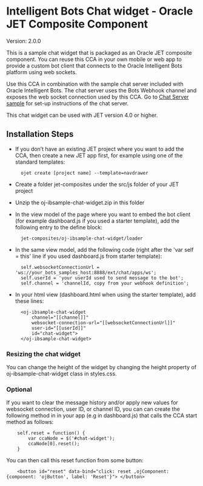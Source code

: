 # Intelligent Bots Chat widget - Oracle JET Composite Component

Version: 2.0.0

This is a sample chat widget that is packaged as an Oracle JET composite component. You can reuse this CCA in your own mobile or web app to provide a custom bot client that connects to the Oracle Intelligent Bots platform using web sockets.

Use this CCA in combination with the sample chat server included with Oracle Intelligent Bots. The chat server uses the Bots Webhook channel and exposes the web socket connection used by this CCA. Go to [Chat Server sample](/source/apps/chat/overview) for set-up instructions of the chat server.

This chat widget can be used with JET version 4.0 or higher.

## Installation Steps ##

- If you don’t have an existing JET project where you want to add the CCA, then create a new JET app first, for example using one of the standard templates:

        ojet create [project name] --template=navdrawer

- Create a folder jet-composites under the src/js folder of your JET project

- Unzip the oj-ibsample-chat-widget.zip in this folder

- In the view model of the page where you want to embed the bot client (for example dashboard.js if you used a starter template), add the following entry to the define block:

        jet-composites/oj-ibsample-chat-widget/loader

- In the same view model, add the following code (right after the 'var self = this' line if you used  dashboard.js from starter template):

        self.websocketConnectionUrl = 'ws://your_bots_samples_host:8888/ext/chat/apps/ws';
        self.userId = 'your userId used to send message to the bot';
        self.channel = 'channelId, copy from your webhook definition';

- In your html view (dashboard.html when using the starter template), add these lines:

        <oj-ibsample-chat-widget
            channel="[[channel]]"
            websocket-connection-url="[[websocketConnectionUrl]]"
            user-id="[[userId]]"
            id="chat-widget">
        </oj-ibsample-chat-widget>

### Resizing the chat widget ###
You can change the height of the widget by changing the height property of oj-ibsample-chat-widget class in styles.css.

### Optional ###
If you want to clear the message history and/or apply new values for websocket connection, user ID, or channel ID, you can can create the following method in in your app (e.g in dashboard.js) that calls the CCA start method as follows:

        self.reset = function() {
            var ccaNode = $('#chat-widget');
            ccaNode[0].reset();              
        }

You can then call this reset function from some button:

        <button id="reset" data-bind="click: reset ,ojComponent: {component: 'ojButton', label: 'Reset'}"> </button>
